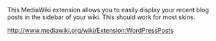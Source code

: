 This MediaWiki extension allows you to easily display your recent blog posts in the sidebar of your wiki.  This should work for most skins.

http://www.mediawiki.org/wiki/Extension:WordPressPosts